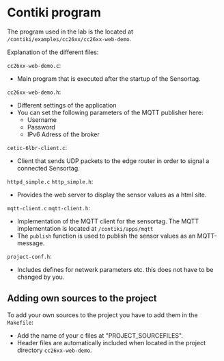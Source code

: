 # Contiki program

The program used in the lab is the located at `/contiki/examples/cc26xx/cc26xx-web-demo`.

Explanation of the different files:

`cc26xx-web-demo.c`:
- Main program that is executed after the startup of the Sensortag.

`cc26xx-web-demo.h`: 
- Different settings of the application
- You can set the following parameters of the MQTT publisher here:
    + Username
    + Password
    + IPv6 Adress of the broker

`cetic-6lbr-client.c`:
- Client that sends UDP packets to the edge router in order to signal a connected Sensortag.

`httpd_simple.c` `http_simple.h`:
- Provides the web server to display the sensor values as a html site.

`mqtt-client.c` `mqtt-client.h`:
- Implementation of the MQTT client for the sensortag. The MQTT implementation is located at `/contiki/apps/mqtt`
- The `publish` function is used to publish the sensor values as an MQTT-message.

`project-conf.h`:
- Includes defines for netwerk parameters etc. this does not have to be changed by you.

## Adding own sources to the project

To add your own sources to the project you have to add them in the `Makefile`:
- Add the name of your c files at "PROJECT_SOURCEFILES".
- Header files are automatically included when located in the project directory `cc26xx-web-demo`.






